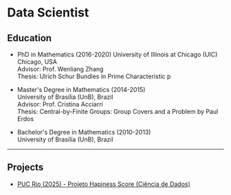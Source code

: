 # Data Scientist
## Education
*   PhD in Mathematics (2016-2020)
University of Illinois at Chicago (UIC) Chicago, USA   
Advisor: Prof. Wenliang Zhang   
Thesis: Ulrich Schur Bundles in Prime Characteristic p

*   Master's Degree in Mathematics (2014-2015)   
University of Brasília (UnB), Brazil   
Advisor: Prof. Cristina Acciarri   
Thesis: Central-by-Finite Groups: Group Covers and a Problem by Paul Erdos

*   Bachelor's Degree in Mathematics (2010-2013)   
University of Brasília (UnB), Brazil

 ---





## Projects 
- [PUC Rio (2025) - Projeto Hapiness Score (Ciência de Dados)](https://github.com/rebecachuffi/mvp1/blob/main/MVP1_RebecaChuffi.ipynb)


